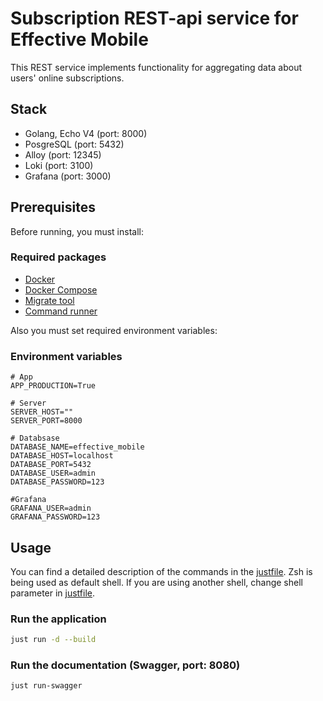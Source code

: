 # Subscription REST-api service for Effective Mobile

This REST service implements functionality for aggregating data about users' online subscriptions.

## Stack

- Golang, Echo V4 (port: 8000)
- PosgreSQL (port: 5432)
- Alloy (port: 12345)
- Loki (port: 3100)
- Grafana (port: 3000)

## Prerequisites

Before running, you must install:

### Required packages

- [Docker](https://www.docker.com/)
- [Docker Compose](https://github.com/docker/compose)
- [Migrate tool](https://github.com/golang-migrate/migrate)
- [Command runner](https://github.com/casey/just)

Also you must set required environment variables:

### Environment variables

```env
# App
APP_PRODUCTION=True

# Server
SERVER_HOST=""
SERVER_PORT=8000

# Databsase
DATABASE_NAME=effective_mobile
DATABASE_HOST=localhost
DATABASE_PORT=5432
DATABASE_USER=admin
DATABASE_PASSWORD=123

#Grafana
GRAFANA_USER=admin
GRAFANA_PASSWORD=123
```

## Usage

You can find a detailed description of the commands in the [justfile](./justfile).
Zsh is being used as default shell. If you are using another shell, change shell parameter in [justfile](./justfile).

### Run the application

```zsh
just run -d --build
```

### Run the documentation (Swagger, port: 8080)

```zsh
just run-swagger
```
